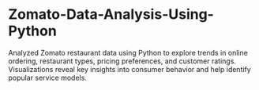 # Zomato-Data-Analysis-Using-Python
Analyzed Zomato restaurant data using Python to explore trends in online ordering, restaurant types, pricing preferences, and customer ratings. Visualizations reveal key insights into consumer behavior and help identify popular service models.
